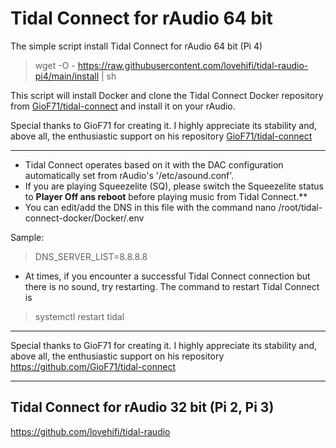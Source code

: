 # Tidal Connect for rAudio 64 bit

The simple script install Tidal Connect for rAudio 64 bit (Pi 4)
>
> wget -O - https://raw.githubusercontent.com/lovehifi/tidal-raudio-pi4/main/install | sh
>
This script will install Docker and clone the Tidal Connect Docker repository from [GioF71/tidal-connect](https://github.com/GioF71/tidal-connect/) and install it on your rAudio.
>
>
Special thanks to GioF71 for creating it. I highly appreciate its stability and, above all, the enthusiastic support on his repository [GioF71/tidal-connect](https://github.com/GioF71/tidal-connect/)
>
------------
>
- Tidal Connect operates based on it with the DAC configuration automatically set from rAudio's '/etc/asound.conf'.
- If you are playing Squeezelite (SQ), please switch the Squeezelite status to **Player Off ans reboot** before playing music from Tidal Connect.**
- You can edit/add the DNS in this file with the command nano /root/tidal-connect-docker/Docker/.env
>
Sample:
> DNS_SERVER_LIST=8.8.8.8
- At times, if you encounter a successful Tidal Connect connection but there is no sound, try restarting. The command to restart Tidal Connect is
> systemctl restart tidal
------------------
>
Special thanks to GioF71 for creating it. I highly appreciate its stability and, above all, the enthusiastic support on his repository https://github.com/GioF71/tidal-connect
>
---------------
>
## Tidal Connect for rAudio 32 bit (Pi 2, Pi 3)
>
https://github.com/lovehifi/tidal-raudio
